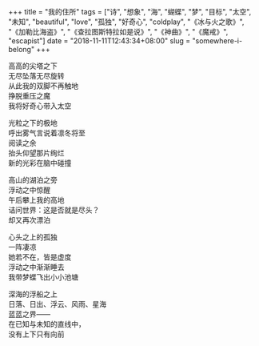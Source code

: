 +++
title = "我的住所"
tags = ["诗", "想象", "海", "蝴蝶", "梦", "目标", "太空", "未知", "beautiful", "love", "孤独", "好奇心", "coldplay", "《冰与火之歌》", "《加勒比海盗》", "《查拉图斯特拉如是说》", "《神曲》", "《魔戒》", "escapist"]
date = "2018-11-11T12:43:34+08:00"
slug = "somewhere-i-belong"
+++

高高的尖塔之下  
无尽坠落无尽旋转  
从此我的双脚不再触地  
挣脱重压之魔  
我将好奇心带入太空

光粒之下的极地  
呼出雾气言说着凛冬将至  
阅读之余  
抬头仰望那片绚烂  
新的光彩在脑中碰撞

高山的湖泊之旁  
浮动之中惊醒  
午后攀上我的高地  
诘问世界：这是否就是尽头？  
却又再次漂泊

心头之上的孤独  
一阵凄凉  
她若不在，皆是虚度  
浮动之中渐渐睡去  
我带梦蝶飞出小小池塘

深海的浮船之上  
日落、日出、浮云、风雨、星海  
蓝蓝之界——  
在已知与未知的直线中，  
没有上下只有向前
